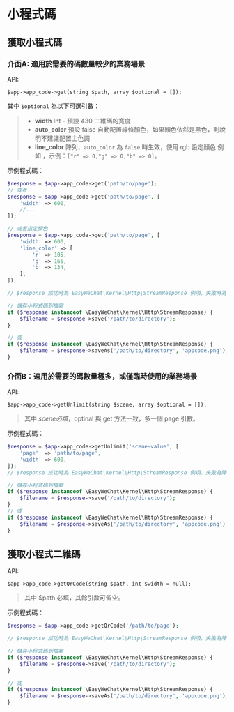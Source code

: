 # 小程式碼

## 獲取小程式碼

### 介面A: 適用於需要的碼數量較少的業務場景

API:

```
$app->app_code->get(string $path, array $optional = []);
```

其中 `$optional` 為以下可選引數：

>  - **width** Int - 預設 430 二維碼的寬度
>  - **auto_color**  預設 false  自動配置線條顏色，如果顏色依然是黑色，則說明不建議配置主色調
>  - **line_color**  陣列，`auto_color` 為 `false` 時生效，使用 rgb 設定顏色 例如 ，示例：`["r" => 0,"g" => 0,"b" => 0]`。

示例程式碼：

```php
$response = $app->app_code->get('path/to/page');
// 或者
$response = $app->app_code->get('path/to/page', [
    'width' => 600,
    //...
]);

// 或者指定顏色
$response = $app->app_code->get('path/to/page', [
    'width' => 600,
    'line_color' => [
        'r' => 105,
        'g' => 166,
        'b' => 134,
    ],
]);

// $response 成功時為 EasyWeChat\Kernel\Http\StreamResponse 例項，失敗時為陣列或者你指定的 API 返回格式

// 儲存小程式碼到檔案
if ($response instanceof \EasyWeChat\Kernel\Http\StreamResponse) {
    $filename = $response->save('/path/to/directory');
}

// 或
if ($response instanceof \EasyWeChat\Kernel\Http\StreamResponse) {
    $filename = $response->saveAs('/path/to/directory', 'appcode.png');
}
```

### 介面B：適用於需要的碼數量極多，或僅臨時使用的業務場景

API:

```
$app->app_code->getUnlimit(string $scene, array $optional = []);
```

> 其中 $scene 必填，$optinal 與 get 方法一致，多一個 page 引數。

示例程式碼：

```php
$response = $app->app_code->getUnlimit('scene-value', [
    'page'  => 'path/to/page',
    'width' => 600,
]);
// $response 成功時為 EasyWeChat\Kernel\Http\StreamResponse 例項，失敗為陣列或你指定的 API 返回型別

// 儲存小程式碼到檔案
if ($response instanceof \EasyWeChat\Kernel\Http\StreamResponse) {
    $filename = $response->save('/path/to/directory');
}
// 或
if ($response instanceof \EasyWeChat\Kernel\Http\StreamResponse) {
    $filename = $response->saveAs('/path/to/directory', 'appcode.png');
}
```

## 獲取小程式二維碼

API:

```
$app->app_code->getQrCode(string $path, int $width = null);
```

> 其中 $path 必填，其餘引數可留空。

示例程式碼：

```php
$response = $app->app_code->getQrCode('/path/to/page');

// $response 成功時為 EasyWeChat\Kernel\Http\StreamResponse 例項，失敗為陣列或你指定的 API 返回型別

// 儲存小程式碼到檔案
if ($response instanceof \EasyWeChat\Kernel\Http\StreamResponse) {
    $filename = $response->save('/path/to/directory');
}

// 或
if ($response instanceof \EasyWeChat\Kernel\Http\StreamResponse) {
    $filename = $response->saveAs('/path/to/directory', 'appcode.png');
}
```

##
